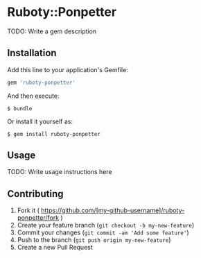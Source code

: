 # Ruboty::Ponpetter

TODO: Write a gem description

## Installation

Add this line to your application's Gemfile:

```ruby
gem 'ruboty-ponpetter'
```

And then execute:

    $ bundle

Or install it yourself as:

    $ gem install ruboty-ponpetter

## Usage

TODO: Write usage instructions here

## Contributing

1. Fork it ( https://github.com/[my-github-username]/ruboty-ponpetter/fork )
2. Create your feature branch (`git checkout -b my-new-feature`)
3. Commit your changes (`git commit -am 'Add some feature'`)
4. Push to the branch (`git push origin my-new-feature`)
5. Create a new Pull Request
